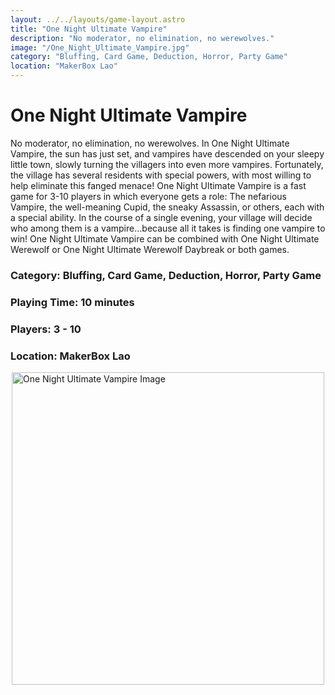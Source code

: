 ```yaml
---
layout: ../../layouts/game-layout.astro
title: "One Night Ultimate Vampire"
description: "No moderator, no elimination, no werewolves."
image: "/One_Night_Ultimate_Vampire.jpg"
category: "Bluffing, Card Game, Deduction, Horror, Party Game"
location: "MakerBox Lao"
---
```

# One Night Ultimate Vampire

No moderator, no elimination, no werewolves.  In One Night Ultimate Vampire, the sun has just set, and vampires have descended on your sleepy little town, slowly turning the villagers into even more vampires. Fortunately, the village has several residents with special powers, with most willing to help eliminate this fanged menace!  One Night Ultimate Vampire is a fast game for 3-10 players in which everyone gets a role: The nefarious Vampire, the well-meaning Cupid, the sneaky Assassin, or others, each with a special ability. In the course of a single evening, your village will decide who among them is a vampire...because all it takes is finding one vampire to win!  One Night Ultimate Vampire can be combined with One Night Ultimate Werewolf or One Night Ultimate Werewolf Daybreak or both games.  

### Category: Bluffing, Card Game, Deduction, Horror, Party Game

### Playing Time: 10 minutes

### Players: 3 - 10

### Location: MakerBox Lao

<img src="/One_Night_Ultimate_Vampire.jpg" alt="One Night Ultimate Vampire Image" width="500" style="display: block; margin: 0 auto">

